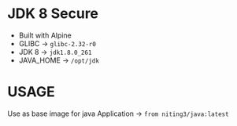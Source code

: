 # JDK 8 Secure

- Built with Alpine
- GLIBC -> `glibc-2.32-r0`
- JDK 8 -> `jdk1.8.0_261`
- JAVA_HOME -> `/opt/jdk`

# USAGE
Use as base image for java Application ->  `from niting3/java:latest`
